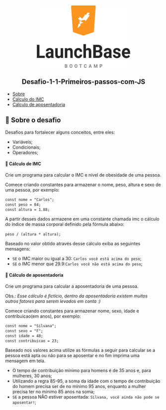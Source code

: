 

<p align="center">
    <img src="https://github.com/Thalita1415/Desafio-1-1-Primeiros-passos-com-JS/blob/master/68747470733a2f2f73746f726167652e676f6f676c65617069732e636f6d2f676f6c64656e2d77696e642f626f6f7463616d702d6c61756e6368626173652f6c6f676f2e706e67.png" alt="Image" width="300" height="200" />
</p>
    
<h2 align="center"> Desafio-1-1-Primeiros-passos-com-JS 
</h2>

- [Sobre](https://github.com/Thalita1415/Desafio-1-1-Primeiros-passos-com-JS/blob/master/README.md#rocket-sobre-o-desafio)
- [Cálculo do IMC](https://github.com/Thalita1415/Desafio-1-1-Primeiros-passos-com-JS/blob/master/README.md#muscle-c%C3%A1lculo-de-imc)
- [Cálculo de aposentadoria](https://github.com/Thalita1415/Desafio-1-1-Primeiros-passos-com-JS/blob/master/README.md#older_woman-c%C3%A1lculo-de-aposentadoria)


## :rocket: Sobre o desafio

Desafios para fortalecer alguns conceitos, entre eles:
-  Variáveis;
-  Condicionais;
-  Operadores;

#### :muscle: Cálculo de IMC
Crie um programa para calcular o IMC e nível de obesidade de uma pessoa.

Comece criando constantes para armazenar o nome, peso, altura e sexo de uma pessoa, por exemplo:
```
const nome = "Carlos";
const peso = 84; 
const altura = 1.88; 
```

A partir desses dados armazene em uma constante chamada imc o cálculo do índice de massa corporal definido pela fórmula abaixo:

```peso / (altura * altura);```

Baseado no valor obtido através desse cálculo exiba as seguintes mensagens:

-  ```SE``` o IMC maior ou igual a 30: ```Carlos você está acima do peso```;
-  ```SE``` o IMC menor que 29.9:```Carlos você não está acima do peso```;


#### :older_woman: Cálculo de aposentadoria
Crie um programa para calcular a aposentadoria de uma pessoa.

Obs.: *Esse cálculo é fictício, dentro da aposentadoria existem muitos outros fatores para serem levados em conta :)*

Comece criando constantes para armazenar nome, sexo, idade e contribuicao(em anos), por exemplo:

```
const nome = "Silvana";
const sexo = "F"; 
const idade = 48; 
const contribuicao = 23; 
```

Baseado nos valores acima utilize as fórmulas a seguir para calcular se a pessoa está apta ou não para se aposentar e no fim imprima uma mensagem em tela.

- O tempo de contribuição mínimo para homens é de 35 anos e, para mulheres, 30 anos;
- Utilizando a regra 85-95, a soma da idade com o tempo de contribuição do homem precisa ser de no mínimo 95 anos, enquanto a mulher precisa ter no mínimo 85 anos na soma;
- ```SE``` a pessoa NÃO estiver aposentada: ```Silvana, você ainda não pode se aposentar!```;
